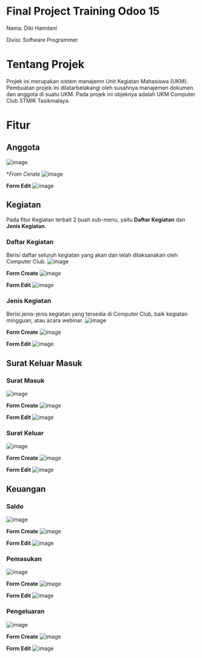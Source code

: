 # Final Project Training Odoo 15

Nama: Diki Hamdani

Divisi: Software Programmer

# Tentang Projek
Projek ini merupakan sistem manajemn Unit Kegiatan Mahasiswa (UKM). Pembuatan projek ini dilatarbelakangi oleh susahnya manajemen dokumen dan anggota di suatu UKM. Pada projek ini objeknya adalah UKM Computer Club STMIK Tasikmalaya.

# Fitur
## Anggota
![image](https://user-images.githubusercontent.com/36911342/189931893-cea14e05-331e-4ccd-9830-e93cb297139d.png)

**From Cerate*
![image](https://user-images.githubusercontent.com/36911342/189932889-fb1a8832-c859-4e62-a244-737a4a6a12df.png)


**Form Edit**
![image](https://user-images.githubusercontent.com/36911342/189932551-03266837-07c4-4bc3-8534-70fad64198d4.png)

## Kegiatan
Pada fitur Kegiatan terbait 2 buah sub-menu, yaitu **Daftar Kegiatan** dan **Jenis Kegiatan**.
### Daftar Kegiatan
Berisi daftar seluruh kegiatan yang akan dan telah dilaksanakan oleh Computer Club.
![image](https://user-images.githubusercontent.com/36911342/189932077-6b7af7b5-223e-40a2-890a-73cf92145a09.png)

**Form Create**
![image](https://user-images.githubusercontent.com/36911342/189933205-f2f5cc6d-a752-4c3d-89e5-71c4fe2be8f6.png)

**Form Edit**
![image](https://user-images.githubusercontent.com/36911342/189933551-5c9e7afc-3e1e-4373-8a22-8057967c8b77.png)


### Jenis Kegiatan
Berisi jenis-jenis kegiatan yang tersedia di Computer Club, baik kegiatan mingguan, atau acara webinar.
![image](https://user-images.githubusercontent.com/36911342/189932125-cc668c68-b4a9-428a-b700-bcf64491a829.png)

**Form Create**
![image](https://user-images.githubusercontent.com/36911342/189933721-5baa39e4-c698-45e1-8fd6-4fc396001d4c.png)

**Form Edit**
![image](https://user-images.githubusercontent.com/36911342/189933791-0a45fa6d-1fa4-4e62-97dd-7c816a38a863.png)


## Surat Keluar Masuk
### Surat Masuk
![image](https://user-images.githubusercontent.com/36911342/189932222-37941934-30ed-4790-a1ae-d9a272948deb.png)

**Form Create**
![image](https://user-images.githubusercontent.com/36911342/189933984-f73148d1-1fa4-4e35-b792-117d4ada80b4.png)

**Form Edit**
![image](https://user-images.githubusercontent.com/36911342/189934096-ef57ed9b-4404-44ba-886e-0c7053692108.png)


### Surat Keluar
![image](https://user-images.githubusercontent.com/36911342/189932291-6289216a-748e-49d7-b258-68b93ee1a10b.png)

**Form Create**
![image](https://user-images.githubusercontent.com/36911342/189934209-f6e011ef-5318-4557-9998-f11f61c3fe1a.png)

**Form Edit**
![image](https://user-images.githubusercontent.com/36911342/189934291-a5d4d8aa-58bb-49de-9a4f-a9ef57037f7b.png)

## Keuangan
### Saldo
![image](https://user-images.githubusercontent.com/36911342/189934573-dacfe5b1-3a19-4ca1-9f94-92dad5339816.png)

**Form Create**
![image](https://user-images.githubusercontent.com/36911342/189938751-e3621d6e-2521-4857-b6f2-5668dbb2d2f3.png)

**Form Edit**
![image](https://user-images.githubusercontent.com/36911342/189934749-56f99c92-1a96-450a-a121-3c946dd0ca30.png)

### Pemasukan
![image](https://user-images.githubusercontent.com/36911342/189934813-fc7c9d60-fd94-4ad6-914b-7e4f4183cf01.png)

**Form Create**
![image](https://user-images.githubusercontent.com/36911342/189934889-a38994b8-1009-43f6-9008-ae0f0ce91632.png)

**Form Edit**
![image](https://user-images.githubusercontent.com/36911342/189934982-b7be0eef-f246-4013-8ca3-b62a68ba6c17.png)

### Pengeluaran
![image](https://user-images.githubusercontent.com/36911342/189935086-d4802e5f-094f-4ad3-8e91-58dd0a551cfe.png)

**Form Create**
![image](https://user-images.githubusercontent.com/36911342/189935177-246e6c8a-0646-429d-b8a4-41538b6bcee2.png)

**Form Edit**
![image](https://user-images.githubusercontent.com/36911342/189935244-ff4af2b9-a86b-41d8-a069-92dd790f9ad3.png)
